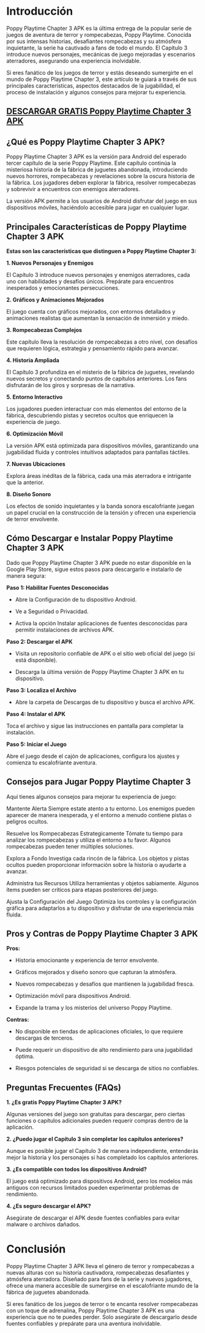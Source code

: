 # Introducción

Poppy Playtime Chapter 3 APK es la última entrega de la popular serie de juegos de aventura de terror y rompecabezas, Poppy Playtime. Conocida por sus intensas historias, desafiantes rompecabezas y su atmósfera inquietante, la serie ha cautivado a fans de todo el mundo. El Capítulo 3 introduce nuevos personajes, mecánicas de juego mejoradas y escenarios aterradores, asegurando una experiencia inolvidable.

Si eres fanático de los juegos de terror y estás deseando sumergirte en el mundo de Poppy Playtime Chapter 3, este artículo te guiará a través de sus principales características, aspectos destacados de la jugabilidad, el proceso de instalación y algunos consejos para mejorar tu experiencia.

## [DESCARGAR GRATIS Poppy Playtime Chapter 3 APK](https://modfyp.com/es/poppy-playtime-chapter-3-apk/)

## ¿Qué es Poppy Playtime Chapter 3 APK?

Poppy Playtime Chapter 3 APK es la versión para Android del esperado tercer capítulo de la serie Poppy Playtime. Este capítulo continúa la misteriosa historia de la fábrica de juguetes abandonada, introduciendo nuevos horrores, rompecabezas y revelaciones sobre la oscura historia de la fábrica. Los jugadores deben explorar la fábrica, resolver rompecabezas y sobrevivir a encuentros con enemigos aterradores.

La versión APK permite a los usuarios de Android disfrutar del juego en sus dispositivos móviles, haciéndolo accesible para jugar en cualquier lugar.

## Principales Características de Poppy Playtime Chapter 3 APK

**Estas son las características que distinguen a Poppy Playtime Chapter 3:**

**1. Nuevos Personajes y Enemigos**

El Capítulo 3 introduce nuevos personajes y enemigos aterradores, cada uno con habilidades y desafíos únicos. Prepárate para encuentros inesperados y emocionantes persecuciones.

**2. Gráficos y Animaciones Mejorados**

El juego cuenta con gráficos mejorados, con entornos detallados y animaciones realistas que aumentan la sensación de inmersión y miedo.

**3. Rompecabezas Complejos**

Este capítulo lleva la resolución de rompecabezas a otro nivel, con desafíos que requieren lógica, estrategia y pensamiento rápido para avanzar.

**4. Historia Ampliada**

El Capítulo 3 profundiza en el misterio de la fábrica de juguetes, revelando nuevos secretos y conectando puntos de capítulos anteriores. Los fans disfrutarán de los giros y sorpresas de la narrativa.

**5. Entorno Interactivo**

Los jugadores pueden interactuar con más elementos del entorno de la fábrica, descubriendo pistas y secretos ocultos que enriquecen la experiencia de juego.

**6. Optimización Móvil**

La versión APK está optimizada para dispositivos móviles, garantizando una jugabilidad fluida y controles intuitivos adaptados para pantallas táctiles.

**7. Nuevas Ubicaciones**

Explora áreas inéditas de la fábrica, cada una más aterradora e intrigante que la anterior.

**8. Diseño Sonoro**

Los efectos de sonido inquietantes y la banda sonora escalofriante juegan un papel crucial en la construcción de la tensión y ofrecen una experiencia de terror envolvente.

## Cómo Descargar e Instalar Poppy Playtime Chapter 3 APK

Dado que Poppy Playtime Chapter 3 APK puede no estar disponible en la Google Play Store, sigue estos pasos para descargarlo e instalarlo de manera segura:

**Paso 1: Habilitar Fuentes Desconocidas**

- Abre la Configuración de tu dispositivo Android.

- Ve a Seguridad o Privacidad.

- Activa la opción Instalar aplicaciones de fuentes desconocidas para permitir instalaciones de archivos APK.

**Paso 2: Descargar el APK**

- Visita un repositorio confiable de APK o el sitio web oficial del juego (si está disponible).

- Descarga la última versión de Poppy Playtime Chapter 3 APK en tu dispositivo.
  
**Paso 3: Localiza el Archivo**

- Abre la carpeta de Descargas de tu dispositivo y busca el archivo APK.

**Paso 4: Instalar el APK**

Toca el archivo y sigue las instrucciones en pantalla para completar la instalación.

**Paso 5: Iniciar el Juego**

Abre el juego desde el cajón de aplicaciones, configura los ajustes y comienza tu escalofriante aventura.

## Consejos para Jugar Poppy Playtime Chapter 3

Aquí tienes algunos consejos para mejorar tu experiencia de juego:

Mantente Alerta Siempre estate atento a tu entorno. Los enemigos pueden aparecer de manera inesperada, y el entorno a menudo contiene pistas o peligros ocultos.

Resuelve los Rompecabezas Estrategicamente Tómate tu tiempo para analizar los rompecabezas y utiliza el entorno a tu favor. Algunos rompecabezas pueden tener múltiples soluciones.

Explora a Fondo Investiga cada rincón de la fábrica. Los objetos y pistas ocultos pueden proporcionar información sobre la historia o ayudarte a avanzar.

Administra tus Recursos Utiliza herramientas y objetos sabiamente. Algunos ítems pueden ser críticos para etapas posteriores del juego.

Ajusta la Configuración del Juego Optimiza los controles y la configuración gráfica para adaptarlos a tu dispositivo y disfrutar de una experiencia más fluida.

## Pros y Contras de Poppy Playtime Chapter 3 APK

**Pros:**

- Historia emocionante y experiencia de terror envolvente.

- Gráficos mejorados y diseño sonoro que capturan la atmósfera.

- Nuevos rompecabezas y desafíos que mantienen la jugabilidad fresca.

- Optimización móvil para dispositivos Android.

- Expande la trama y los misterios del universo Poppy Playtime.

**Contras:**

- No disponible en tiendas de aplicaciones oficiales, lo que requiere descargas de terceros.

- Puede requerir un dispositivo de alto rendimiento para una jugabilidad óptima.

- Riesgos potenciales de seguridad si se descarga de sitios no confiables.

## Preguntas Frecuentes (FAQs)

**1. ¿Es gratis Poppy Playtime Chapter 3 APK?**

Algunas versiones del juego son gratuitas para descargar, pero ciertas funciones o capítulos adicionales pueden requerir compras dentro de la aplicación.

**2. ¿Puedo jugar el Capítulo 3 sin completar los capítulos anteriores?**

Aunque es posible jugar el Capítulo 3 de manera independiente, entenderás mejor la historia y los personajes si has completado los capítulos anteriores.

**3. ¿Es compatible con todos los dispositivos Android?**

El juego está optimizado para dispositivos Android, pero los modelos más antiguos con recursos limitados pueden experimentar problemas de rendimiento.

**4. ¿Es seguro descargar el APK?**

Asegúrate de descargar el APK desde fuentes confiables para evitar malware o archivos dañados.

# Conclusión

Poppy Playtime Chapter 3 APK lleva el género de terror y rompecabezas a nuevas alturas con su historia cautivadora, rompecabezas desafiantes y atmósfera aterradora. Diseñado para fans de la serie y nuevos jugadores, ofrece una manera accesible de sumergirse en el escalofriante mundo de la fábrica de juguetes abandonada.

Si eres fanático de los juegos de terror o te encanta resolver rompecabezas con un toque de adrenalina, Poppy Playtime Chapter 3 APK es una experiencia que no te puedes perder. Solo asegúrate de descargarlo desde fuentes confiables y prepárate para una aventura inolvidable.
